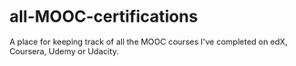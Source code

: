 # all-MOOC-certifications
A place for keeping track of all the MOOC courses I've completed on edX, Coursera, Udemy or Udacity. 
